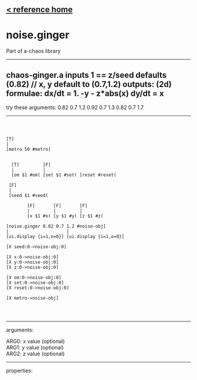 [< reference home](ceammc_lib.html)
---

# noise.ginger


Part of a-chaos library

---

chaos-ginger.a
inputs
1 == z/seed defaults (0.82) // x, y default to (0.7,1.2)
outputs:
(2d)
formulae:
dx/dt = 1. -y - z*abs(x)
dy/dt = x
---
try these arguments:
0.82 0.7 1.2
0.92 0.7 1.3
0.82 0.7 1.7
<br>


---


```



[T]
|
[metro 50 #metro]


  [T]         [F]
  |           |
  [om $1 #om( [set $1 #set( [reset #reset(

 [F]           
 |             
 [seed $1 #seed(      

        [F]       [F]       [F]       
        |         |         |         
        [x $1 #x( [y $1 #y( [z $1 #z(   

[noise.ginger 0.82 0.7 1.2 #noise-obj]
|                      |
[ui.display {i=1,o=0}] [ui.display {i=1,o=0}]

[X seed:0->noise-obj:0]

[X x:0->noise-obj:0] 
[X y:0->noise-obj:0] 
[X z:0->noise-obj:0] 

[X om:0->noise-obj:0]
[X set:0->noise-obj:0]
[X reset:0->noise-obj:0]

[X metro->noise-obj]


            
```

---
arguments:

ARG0: x value (optional)<br>
ARG1: y value (optional)<br>
ARG2: z value (optional)<br>

---
properties:


